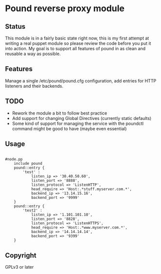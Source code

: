 Pound reverse proxy module
==========================

Status
------
This module is in a fairly basic state right now, this is my first attempt at writing a real puppet module so please review the code before you put it into action. My goal is to support all features of pound in as clean and reusable a way as possible. 

Features
--------
Manage a single /etc/pound/pound.cfg configuration, add entries for HTTP listeners and their backends.

TODO 
----
* Rework the module a bit to follow best practice
* Add support for changing Global Directives (currently static defaults)
* Some kind of support for managing the service with the poundctl command might be good to have (maybe even essential)

Usage
-----
<pre><code>
#node.pp
    include pound 
    pound::entry {
        'test' :
            listen_ip => '30.40.50.60',
            listen_port => '8888',
            listen_protocol => 'ListenHTTP',
            head_require => 'Host:.*stuff.myserver.com.*',
            backend_ip => '13.14.15.16',
            backend_port => '9999'
    }
    pound::entry {
        'test2' :
            listen_ip => '1.101.101.10',
            listen_port => '8828',
            listen_protocol => 'ListenHTTPS',
            head_require => 'Host:.*www.myserver.com.*',
            backend_ip => '14.14.14.14',
            backend_port => '9399'
    }
</code></pre>

Copyright
---------
GPLv3 or later